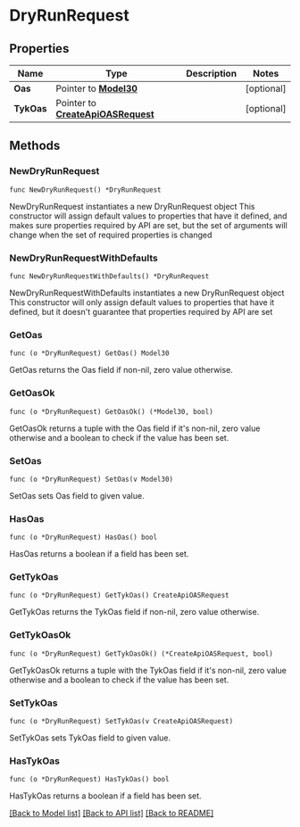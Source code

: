 # DryRunRequest

## Properties

Name | Type | Description | Notes
------------ | ------------- | ------------- | -------------
**Oas** | Pointer to [**Model30**](Model30.md) |  | [optional] 
**TykOas** | Pointer to [**CreateApiOASRequest**](CreateApiOASRequest.md) |  | [optional] 

## Methods

### NewDryRunRequest

`func NewDryRunRequest() *DryRunRequest`

NewDryRunRequest instantiates a new DryRunRequest object
This constructor will assign default values to properties that have it defined,
and makes sure properties required by API are set, but the set of arguments
will change when the set of required properties is changed

### NewDryRunRequestWithDefaults

`func NewDryRunRequestWithDefaults() *DryRunRequest`

NewDryRunRequestWithDefaults instantiates a new DryRunRequest object
This constructor will only assign default values to properties that have it defined,
but it doesn't guarantee that properties required by API are set

### GetOas

`func (o *DryRunRequest) GetOas() Model30`

GetOas returns the Oas field if non-nil, zero value otherwise.

### GetOasOk

`func (o *DryRunRequest) GetOasOk() (*Model30, bool)`

GetOasOk returns a tuple with the Oas field if it's non-nil, zero value otherwise
and a boolean to check if the value has been set.

### SetOas

`func (o *DryRunRequest) SetOas(v Model30)`

SetOas sets Oas field to given value.

### HasOas

`func (o *DryRunRequest) HasOas() bool`

HasOas returns a boolean if a field has been set.

### GetTykOas

`func (o *DryRunRequest) GetTykOas() CreateApiOASRequest`

GetTykOas returns the TykOas field if non-nil, zero value otherwise.

### GetTykOasOk

`func (o *DryRunRequest) GetTykOasOk() (*CreateApiOASRequest, bool)`

GetTykOasOk returns a tuple with the TykOas field if it's non-nil, zero value otherwise
and a boolean to check if the value has been set.

### SetTykOas

`func (o *DryRunRequest) SetTykOas(v CreateApiOASRequest)`

SetTykOas sets TykOas field to given value.

### HasTykOas

`func (o *DryRunRequest) HasTykOas() bool`

HasTykOas returns a boolean if a field has been set.


[[Back to Model list]](../README.md#documentation-for-models) [[Back to API list]](../README.md#documentation-for-api-endpoints) [[Back to README]](../README.md)


